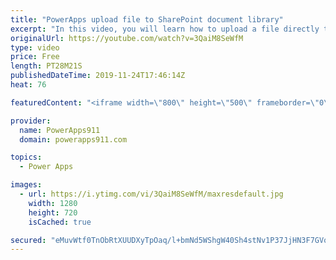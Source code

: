 ```yaml
---
title: "PowerApps upload file to SharePoint document library"
excerpt: "In this video, you will learn how to upload a file directly to a SharePoint Document Library. No crazy complex code, finally a straight forward way to save all files into SharePoint without a bunch of shenanigans.   Link to attachment control video https://www.youtube.com/watch?v=Pa-pYEkLH-U  Link to"
originalUrl: https://youtube.com/watch?v=3QaiM8SeWfM
type: video
price: Free
length: PT28M21S
publishedDateTime: 2019-11-24T17:46:14Z
heat: 76

featuredContent: "<iframe width=\"800\" height=\"500\" frameborder=\"0\" src=\"https://www.youtube.com/embed/3QaiM8SeWfM\" allow=\"accelerometer; autoplay; encrypted-media; gyroscope; picture-in-picture\" allowfullscreen></iframe>"

provider:
  name: PowerApps911
  domain: powerapps911.com

topics:
  - Power Apps

images:
  - url: https://i.ytimg.com/vi/3QaiM8SeWfM/maxresdefault.jpg
    width: 1280
    height: 720
    isCached: true

secured: "eMuvWtf0TnObRtXUUDXyTpOaq/l+bmNd5WShgW40Sh4stNv1P37JjHN3F7GVomirDvOQu3e1iF8sdRWcY/KFk9ScCnlYnwIuofiY6rXUDFfcCnohzUVpLHcy4pADXWR81QPVS7BiRMzX1xAYERJyKAppE/fML7B4L18mmAPKr6UZptpt0593zC1T7/+4pqOWHZCbtfc754K4hZD16y4P3QstiMaVJMlq4k6StDql5av6SSQASDAObS4UqZqxU/7qhotCNTfO73zg7YhWFcDzSUmy+vuK/4KyIZQUN86C+3eqbrTsYQYy/7Tc7M9iVEvvBN+KRH+PX+9vnb3QDTvFbloSUHDqtm17Ho8iJadjatZnHPyMA4cNGkSWg7GDloUwH55EFZJznonHPh6+YOwfg8xRFrMmNTUhIw/1he77YyA=;KcENIia7bH/eUizokpmEtg=="
---
```


